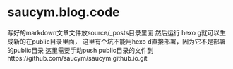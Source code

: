 # saucym.blog.code

写好的markdown文章文件放source/_posts目录里面
然后运行 hexo g就可以生成新的在public目录里面，
这里有个坑不能用hexo d直接部署，因为它不是部署的public目录
这里需要手动push public目录的文件到https://github.com/saucym/saucym.github.io.git
